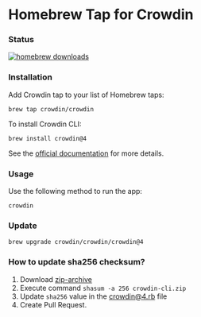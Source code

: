 # Homebrew Tap for Crowdin

### Status

[![homebrew downloads](https://img.shields.io/homebrew/installs/dy/crowdin?logo=homebrew)](https://formulae.brew.sh/formula/crowdin)

### Installation

Add Crowdin tap to your list of Homebrew taps:

```console
brew tap crowdin/crowdin
```

To install Crowdin CLI:

```console
brew install crowdin@4
```

See the [official documentation](https://crowdin.github.io/crowdin-cli/) for more details.

### Usage

Use the following method to run the app:

```console
crowdin
```

### Update

```console
brew upgrade crowdin/crowdin/crowdin@4
```

### How to update sha256 checksum?

1. Download [zip-archive](https://downloads.crowdin.com/cli/v4/crowdin-cli.zip)
2. Execute command `shasum -a 256 crowdin-cli.zip`
3. Update `sha256` value in the [crowdin@4.rb](https://github.com/crowdin/homebrew-crowdin/blob/master/Formula/crowdin%404.rb) file
4. Create Pull Request.
